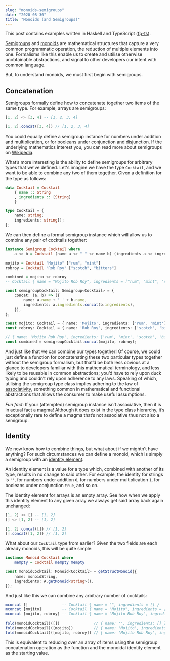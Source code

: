 ```yaml
---
slug: "monoids-semigroups"
date: "2020-08-30"
title: "Monoids (and Semigroups)"
---
```


This post contains examples written in Haskell and TypeScript ([fp-ts](https://gcanti.github.io/fp-ts/modules/)).

[Semigroups](https://en.wikipedia.org/wiki/Semigroup) and [monoids](https://en.wikipedia.org/wiki/Monoid) are mathematical structures that capture a very common programmatic operation, the reduction of multiple elements into one. Formalisms like this enable us to create and utilise otherwise unobtainable abstractions, and signal to other developers our intent with common language.

But, to understand monoids, we must first begin with semigroups.

## Concatenation

Semigroups formally define how to concatenate together two items of the same type. For example, arrays are semigroups:

```haskell
[1, 2] <> [3, 4] -- [1, 2, 3, 4]
```

```typescript
[1, 2].concat([3, 4]) // [1, 2, 3, 4]
```

You could equally define a semigroup instance for numbers under addition and multiplication, or for booleans under conjunction and disjunction. If the underlying mathematics interest you, you can read more about semigroups on [Wikipedia](https://en.wikipedia.org/wiki/Semigroup).

What’s more interesting is the ability to define semigroups for arbitrary types that we’ve defined. Let's imagine we have the type `Cocktail`, and we want to be able to combine any two of them together. Given a definition for the type as follows:

```haskell
data Cocktail = Cocktail
    { name :: String
    , ingredients :: [String]
    }
```

```typescript
type Cocktail = {
    name: string;
    ingredients: string[];
};
```

We can then define a formal semigroup instance which will allow us to combine any pair of cocktails together:

```haskell
instance Semigroup Cocktail where
    a <> b = Cocktail (name a <> " " <> name b) (ingredients a <> ingredients b)

mojito = Cocktail "Mojito" ["rum", "mint"]
robroy = Cocktail "Rob Roy" ["scotch", "bitters"]

combined = mojito <> robroy
-- Cocktail { name = "Mojito Rob Roy", ingredients = ["rum", "mint", "scotch", "bitters"] }
```

```typescript
const semigroupCocktail: Semigroup<Cocktail> = {
    concat: (a, b) => ({
        name: a.name + ' ' + b.name,
        ingredients: a.ingredients.concat(b.ingredients),
    }),
};

const mojito: Cocktail = { name: 'Mojito', ingredients: ['rum', 'mint'] };
const robroy: Cocktail = { name: 'Rob Roy', ingredients: ['scotch', 'bitters'] };

// { name: 'Mojito Rob Roy', ingredients: ['rum', 'mint', 'scotch', 'bitters'] }
const combined = semigroupCocktail.concat(mojito, robroy);
```

And just like that we can combine our types together! Of course, we could just define a function for concatenating these two particular types together without the semigroup formalism, but that’d be both less obvious at a glance to developers familiar with this mathematical terminology, and less likely to be reusable in common abstractions; you’d have to rely upon duck typing and couldn’t rely upon adherence to any laws. Speaking of which, utilising the semigroup type class implies adhering to the law of [associativity](https://en.wikipedia.org/wiki/Associative_property), something common in mathematical and functional abstractions that allows the consumer to make useful assumptions.

_Fun fact_: If your (attempted) semigroup instance isn’t associative, then it is in actual fact a [magma](https://en.wikipedia.org/wiki/Magma_(algebra))! Although it does exist in the type class hierarchy, it’s exceptionally rare to define a magma that’s not associative thus not also a semigroup.

## Identity

We now know how to combine things, but what about if we mightn’t have anything? For such circumstances we can define a monoid, which is simply a semigroup with an [identity element](https://en.wikipedia.org/wiki/Identity_element).

An identity element is a value for a type which, combined with another of its type, results in no change to said other. For example, the identity for strings is `''`, for numbers under addition `0`, for numbers under multiplication `1`, for booleans under conjunction `true`, and so on.

The identity element for arrays is an empty array. See how when we apply this identity element to any given array we always get said array back again unchanged:

```haskell
[1, 2] <> [] -- [1, 2]
[] <> [1, 2] -- [1, 2]
```

```typescript
[1, 2].concat([]) // [1, 2]
[].concat([1, 2]) // [1, 2]
```

What about our `Cocktail` type from earlier? Given the two fields are each already monoids, this will be quite simple:

```haskell
instance Monoid Cocktail where
    mempty = Cocktail mempty mempty
```

```typescript
const monoidCocktail: Monoid<Cocktail> = getStructMonoid({
    name: monoidString,
    ingredients: A.getMonoid<string>(),
});
```

And just like this we can combine any arbitrary number of cocktails:

```haskell
mconcat []               -- Cocktail { name = "", ingredients = [] }
mconcat [mojito]         -- Cocktail { name = "Mojito", ingredients = ["rum", "mint"] }
mconcat [mojito, robroy] -- Cocktail { name = "Mojito Rob Roy", ingredients = ["rum", "mint", "scotch", "bitters"] }
```

```typescript
fold(monoidCocktail)([])               // { name: '', ingredients: [] }
fold(monoidCocktail)([mojito])         // { name: 'Mojito', ingredients: ['rum', 'mint'] }
fold(monoidCocktail)([mojito, robroy]) // { name: 'Mojito Rob Roy', ingredients: ['rum', 'mint', 'scotch', 'bitters'] }
```

This is equivalent to reducing over an array of items using the semigroup concatenation operation as the function and the monoidal identity element as the starting value.

